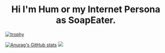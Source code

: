 <h1 align="center"> Hi I'm Hum or my Internet Persona as  SoapEater. </h1>

[![trophy](https://github-profile-trophy.vercel.app/?username=SoapEater&theme=onedark)](https://github.com/ryo-ma/github-profile-trophy)

[![Anurag's GitHub stats](https://github-readme-stats.vercel.app/api?username=SoapEater&show_icons=true&theme=dark)](https://github.com/anuraghazra/github-readme-stats)
![](https://raw.githubusercontent.com/SoapEater/github-stats/master/generated/overview.svg#gh-dark-mode-only)
